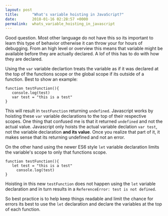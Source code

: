 ```yaml
---
layout: post
title:      "What's variable hoisting in JavaScript?"
date:       2018-01-16 02:28:57 +0000
permalink:  whats_variable_hoisting_in_javascript
---
```


Good question.  Most other language do not have this so its important to learn this type of behavior otherwise it can throw your for hours of debugging.  From an high level or overview this means that variable might be available before they are actually declared.  A lof of this has to do with how they are declared.

Using the `var` variable declartion treats the variable as if it was declared at the top of the functions scope or the global scope if its outside of a function.  Best to show an example:

```
function testFunction(){
   console.log(test)
   var test = "this is a test"
}
```


This will result in `testFunction` returning `undefined`.  Javascript works by hoisting these `var` variable declarations to the top of their respective scopes.  One thing that confused me is that it returned `undefined` and not the actual value.  Javascript only hoists the actual variable declation  `var test`, not the variable declaration **and its value**.  Once you realize that part of it, it makes sense that its returning undefined and not an error.  

On the other hand using the newer ES6 style `let` variable declaration limits the variable's scope to only that functions scope.

```
function testFunction(){
   let test = "this is a test"
	 console.log(test)
}
```

Hoisting in this new `testFunction` does not happen using the `let` variable declaration and in turn results in a `ReferenceError: test is not defined`.  

So best practice is to help keep things readable and limit the chance for errors its best to use the `let` declaration and declare the variables at the top of each function.
